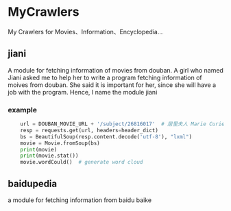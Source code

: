 # MyCrawlers
My Crawlers for Movies、Information、Encyclopedia...



## jiani

A module for fetching information of movies from douban.
A girl who named Jiani asked me to help her to write a program fetching information of moives from douban.
She said it is important for her, since she will have a job with the program. Hence, I name the module jiani

### example
```python
    url = DOUBAN_MOVIE_URL + '/subject/26816017'  # 居里夫人 Marie Curie -> url ???
    resp = requests.get(url, headers=header_dict)
    bs = BeautifulSoup(resp.content.decode('utf-8'), "lxml")
    movie = Movie.fromSoup(bs)
    print(movie)
    print(movie.stat())
    movie.wordCould()  # generate word cloud
```

## baidupedia

a module for fetching information from baidu baike
